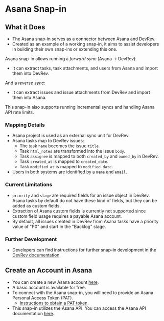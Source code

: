 # Asana Snap-in

## What it Does

- The Asana snap-in serves as a connector between Asana and DevRev.
- Created as an example of a working snap-in, it aims to assist developers in building their own snap-ins or extending this one.

Asana snap-in allows running a _forward sync_ (Asana -> DevRev):

- It can extract tasks, task attachments, and users from Asana and import them into DevRev.

And a _reverse sync_:

- It can extract issues and issue attachments from DevRev and import them into Asana.

This snap-in also supports running incremental syncs and handling Asana API rate limits.

### Mapping Details

- Asana project is used as an external sync unit for DevRev.
- Asana tasks map to DevRev issues:
  - The task `name` becomes the issue `title`.
  - Task `html_notes` are transformed into the issue `body`.
  - Task `assignee` is mapped to both `created_by` and `owned_by` in DevRev.
  - Task `created_at` is mapped to `created_date`.
  - Task `modified_at` is mapped to `modified_date`.
- Users in both systems are identified by a `name` and `email`.

### Current Limitations

- `priority` and `stage` are required fields for an issue object in DevRev. Asana tasks by default do not have these kind of fields, but they can be added as custom fields.
- Extraction of Asana custom fields is currently not supported since custom field usage requires a payable Asana account.
- By default, all issues created in DevRev from Asana tasks have a priority value of "P0" and start in the "Backlog" stage.

### Further Development

- Developers can find instructions for further snap-in development in the [DevRev documentation](https://developer.devrev.ai/public/snapin-development/adaas/overview).

## Create an Account in Asana

- You can create a new Asana account [here](https://asana.com/create-account).
- A basic account is available for free.
- To connect with the Asana snap-in, you will need to provide an Asana Personal Access Token (PAT).
  - [Instructions to obtain a PAT token](https://developers.asana.com/docs/personal-access-token).
- This snap-in utilizes the Asana API. You can access the Asana API documentation [here](https://developers.asana.com/reference/rest-api-reference).
